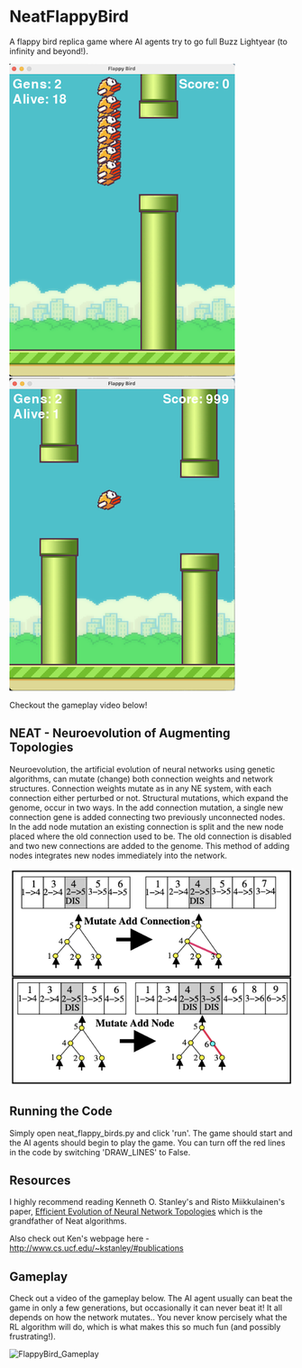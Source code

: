 # NeatFlappyBird
A flappy bird replica game where AI agents try to go full Buzz Lightyear (to infinity and beyond!).

![Game Images](imgs/Gameplay1.png)![](imgs/Gameplay2.png)

Checkout the gameplay video below!

## NEAT - Neuroevolution of Augmenting Topologies
Neuroevolution, the artificial evolution of neural networks using genetic algorithms, can mutate (change) both connection weights and network structures. Connection weights mutate as in any NE system, with each connection either perturbed or not. Structural mutations, which expand the genome, occur in two ways. In the add connection mutation, a single new connection gene is added connecting two previously unconnected nodes. In the add node mutation an existing connection is split and the new node placed where the old connection used to be. The old connection is disabled and two new connections are added to the genome. This method of adding nodes  integrates new nodes immediately into the network.

![NEAT Visual](imgs/NEAT.png)

## Running the Code
Simply open neat_flappy_birds.py and click 'run'. The game should start and the AI agents should begin to play the game. 
You can turn off the red lines in the code by switching 'DRAW_LINES' to False.

## Resources
I highly recommend reading Kenneth O. Stanley's and Risto Miikkulainen's paper, [Efficient Evolution of Neural Network Topologies](http://nn.cs.utexas.edu/downloads/papers/stanley.cec02.pdf) which is the grandfather of Neat algorithms. 

Also check out Ken's webpage here - http://www.cs.ucf.edu/~kstanley/#publications

## Gameplay
Check out a video of the gameplay below. The AI agent usually can beat the game in only a few generations, but occasionally it can never beat it! It all depends on how the network mutates.. You never know percisely what the RL algorithm will do, which is what makes this so much fun (and possibly frustrating!).

![FlappyBird_Gameplay](imgs/FlappyBird_GamePlay.gif)
